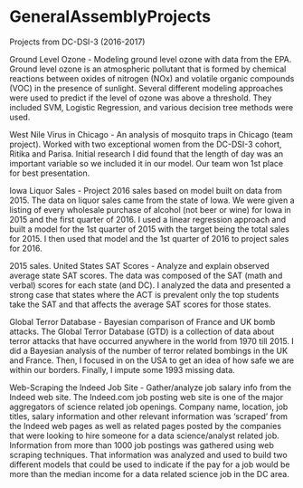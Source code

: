 # GeneralAssemblyProjects
Projects from DC-DSI-3 (2016-2017)

Ground Level Ozone - Modeling ground level ozone with data from the EPA.
Ground level ozone is an atmospheric pollutant that is formed by
chemical reactions between oxides of nitrogen (NOx) and volatile organic
compounds (VOC) in the presence of sunlight.  Several different modeling
approaches were used to predict if the level of ozone was above a
threshold. They included SVM, Logistic Regression, and various decision
tree methods were used.

West Nile Virus in Chicago - An analysis of mosquito traps in Chicago
(team project).  Worked with two exceptional women from the DC-DSI-3 cohort,
Ritika and Parisa.  Initial research I did found that the length of day was 
an important variable so we included it in our model.  Our team won 1st place
for best presentation. 

Iowa Liquor Sales - Project 2016 sales based on model built on data from
2015.  The data on liquor sales came from the state of Iowa.  We were given
a listing of every wholesale purchase of alcohol (not beer or wine) for Iowa
in 2015 and the first quarter of 2016. I used a linear regression approach 
and built a model for the 1st quarter of 2015 with the target being the total 
sales for 2015.  I then used that model and the 1st quarter of 2016 to project 
sales for 2016.  

2015 sales. United States SAT Scores - Analyze and explain observed
average state SAT scores. The data was composed of the SAT (math and verbal) 
scores for each state (and DC).  I analyzed the data and presented a strong 
case that states where the ACT is prevalent only the top students take the
SAT and that affects the average SAT scores for those states.  


Global Terror Database - Bayesian comparison of France and UK bomb
attacks.  The Global Terror Database (GTD) is a collection of data about
terror attacks that have occurred anywhere in the world from 1970 till
2015.   I did a Bayesian analysis of the number of terror related
bombings in the UK and France.  Then, I focused in on the USA to get an
idea of how safe we are within our borders.   Finally, I impute some
1993 missing data.

Web-Scraping the Indeed Job Site - Gather/analyze job salary info from
the Indeed web site. The Indeed.com job posting web site is one of the
major aggregators of science related job openings.  Company name,
location, job titles, salary information and other relevant information
was ‘scraped’ from the Indeed web pages as well as related pages posted
by the companies that were looking to hire someone for a data
science/analyst related job.  Information from more than 1000 job
postings was gathered using web scraping techniques. That information
was analyzed and used to build two different models that could be used
to indicate if the pay for a job would be more than the median income
for a data related science job in the DC area.

